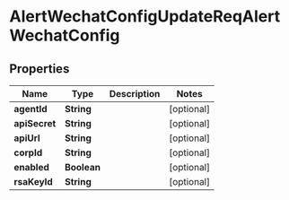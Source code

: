 # AlertWechatConfigUpdateReqAlertWechatConfig

## Properties
Name | Type | Description | Notes
------------ | ------------- | ------------- | -------------
**agentId** | **String** |  |  [optional]
**apiSecret** | **String** |  |  [optional]
**apiUrl** | **String** |  |  [optional]
**corpId** | **String** |  |  [optional]
**enabled** | **Boolean** |  |  [optional]
**rsaKeyId** | **String** |  |  [optional]
